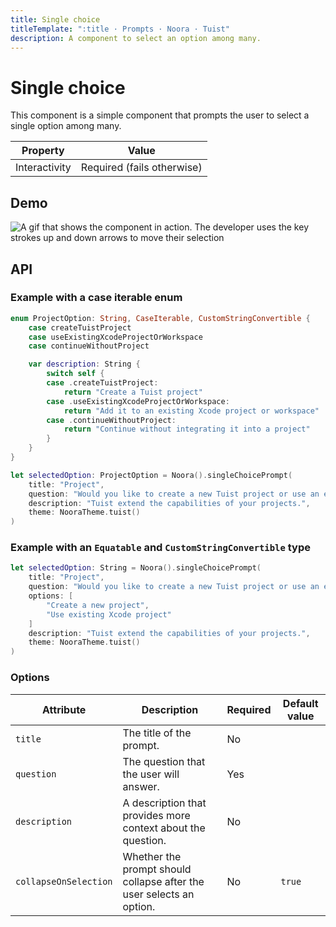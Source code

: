 ```yaml
---
title: Single choice
titleTemplate: ":title · Prompts · Noora · Tuist"
description: A component to select an option among many.
---
```


# Single choice

This component is a simple component that prompts the user to select a single option among many.

| Property | Value |
| --- | --- |
| Interactivity | Required (fails otherwise) |

## Demo

![A gif that shows the component in action. The developer uses the key strokes up and down arrows to move their selection](/components/prompts/single-choice.gif)

## API

### Example with a case iterable enum

```swift
enum ProjectOption: String, CaseIterable, CustomStringConvertible {
    case createTuistProject
    case useExistingXcodeProjectOrWorkspace
    case continueWithoutProject

    var description: String {
        switch self {
        case .createTuistProject:
            return "Create a Tuist project"
        case .useExistingXcodeProjectOrWorkspace:
            return "Add it to an existing Xcode project or workspace"
        case .continueWithoutProject:
            return "Continue without integrating it into a project"
        }
    }
}

let selectedOption: ProjectOption = Noora().singleChoicePrompt(
    title: "Project",
    question: "Would you like to create a new Tuist project or use an existing Xcode project?",
    description: "Tuist extend the capabilities of your projects.",
    theme: NooraTheme.tuist()
)
```

### Example with an `Equatable` and `CustomStringConvertible` type

```swift
let selectedOption: String = Noora().singleChoicePrompt(
    title: "Project",
    question: "Would you like to create a new Tuist project or use an existing Xcode project?",
    options: [
        "Create a new project",
        "Use existing Xcode project"
    ]
    description: "Tuist extend the capabilities of your projects.",
    theme: NooraTheme.tuist()
)
```

### Options

| Attribute | Description | Required | Default value |
| --- | --- | --- | --- |
| `title` | The title of the prompt. | No | |
| `question` | The question that the user will answer. | Yes | |
| `description` | A description that provides more context about the question. | No | |
| `collapseOnSelection` | Whether the prompt should collapse after the user selects an option. | No | `true` |
